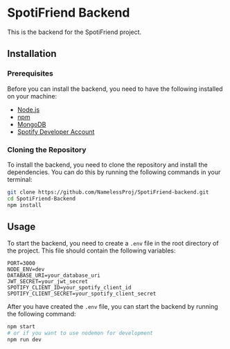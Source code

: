# SpotiFriend Backend
This is the backend for the SpotiFriend project.

## Installation
### Prerequisites
Before you can install the backend, you need to have the following installed on your machine:
- [Node.js](https://nodejs.org/en/)
- [npm](https://www.npmjs.com/)
- [MongoDB](https://www.mongodb.com/)
- [Spotify Developer Account](https://developer.spotify.com/)

### Cloning the Repository
To install the backend, you need to clone the repository and install the dependencies. You can do this by running the following commands in your terminal:
```bash
git clone https://github.com/NamelessProj/SpotiFriend-backend.git
cd SpotiFriend-Backend
npm install
```

## Usage
To start the backend, you need to create a `.env` file in the root directory of the project. This file should contain the following variables:
```env
PORT=3000
NODE_ENV=dev
DATABASE_URI=your_database_uri
JWT_SECRET=your_jwt_secret
SPOTIFY_CLIENT_ID=your_spotify_client_id
SPOTIFY_CLIENT_SECRET=your_spotify_client_secret
```

After you have created the `.env` file, you can start the backend by running the following command:
```bash
npm start
# or if you want to use nodemon for development
npm run dev
```